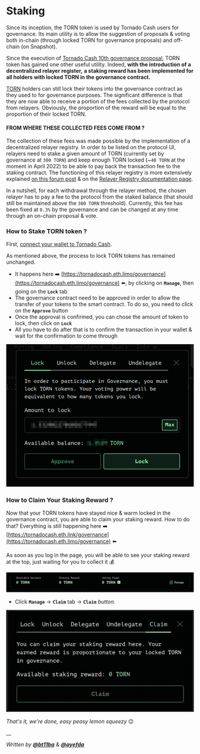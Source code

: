 # Staking

Since its inception, the TORN token is used by Tornado Cash users for governance. Its main utility is to allow the suggestion of proposals & voting both in-chain (through locked TORN for governance proposals) and off-chain (on Snapshot).

Since the execution of [Tornado Cash 10th governance proposal](https://tornadocash.eth.limo/governance/10), TORN token has gained one other useful utility. Indeed, **with the introduction of a decentralized relayer register,** **a staking reward has been implemented for all holders with locked TORN in the governance contract.**

[TORN](torn.md) holders can still lock their tokens into the governance contract as they used to for governance purposes. The significant difference is that they are now able to receive a portion of the fees collected by the protocol from relayers. Obviously, the proportion of the reward will be equal to the proportion of their locked TORN.

#### **FROM WHERE THESE COLLECTED FEES COME FROM ?**

The collection of these fees was made possible by the implementation of a decentralized relayer registry. In order to be listed on the protocol UI, relayers need to stake a given amount of TORN (currently set by governance at `300 TORN`) and keep enough TORN locked (\~`40 TORN` at the moment in April 2022) to be able to pay back the transaction fee to the staking contract. The functioning of this relayer registry is more extensively explained [on this forum post](https://torn.community/t/proposal-relayer-registry-setting-parameters-after-audit/2134) & on the [Relayer Registry documentation page](how-to-become-a-relayer.md).

In a nutshell, for each withdrawal through the relayer method, the chosen relayer has to pay a fee to the protocol from the staked balance (that should still be maintained above the `300 TORN` threshold). Currently, this fee has been fixed at `0.3%` by the governance and can be changed at any time through an on-chain proposal & vote.

### How to Stake TORN token ?

First, [connect your wallet to Tornado Cash](tornado-cash-classic/how-to-connect-your-wallet.md).

As mentioned above, the process to lock TORN tokens has remained unchanged.

* It happens here ➡️ [https://tornadocash.eth.limo/governance](https://tornadocash.eth.limo/governance) ⬅️, by clicking on **`Manage`**, then going on the **`Lock`** tab
* The governance contract need to be approved in order to allow the transfer of your tokens to the smart contract. To do so, you need to click on the **`Approve`** button
* Once the approval is confirmed, you can chose the amount of token to lock, then click on **`Lock`**
* All you have to do after that is to confirm the transaction in your wallet & wait for the confirmation to come through

![](../.gitbook/assets/c05e5a1813edad280544b627b24002dc8d5adcf2.png)

### How to Claim Your Staking Reward ?

Now that your TORN tokens have stayed nice & warm locked in the governance contract, you are able to claim your staking reward. How to do that? Everything is still happening here ➡️ [https://tornadocash.eth.link/governance](https://tornadocash.eth.limo/governance) ⬅️

As soon as you log in the page, you will be able to see your staking reward at the top, just waiting for you to collect it 💰

![](../.gitbook/assets/head.png)

* Click **`Manage`** -> **`Claim`** tab -> **`Claim`** _button._

![](<../.gitbook/assets/claim (1).png>)

_That's it, we're done, easy peasy lemon squeezy_ :wink:

\_\_

_Written by_ [_**@bt11ba**_](https://torn.community/u/bt11ba/) _&_ [_**@ayefda**_](https://torn.community/u/ayefda)
